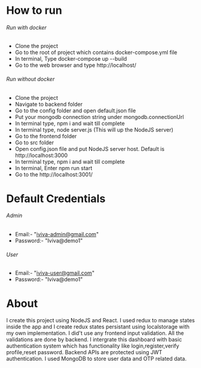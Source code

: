 # How to run
###### Run with docker
- Clone the project
- Go to the root of project which contains docker-compose.yml file
- In terminal, Type docker-compose up --build
- Go to the web browser and type http://localhost/

###### Run without docker
- Clone the project
- Navigate to backend folder
- Go to the config folder and open default.json file
- Put your mongodb connection string under mongodb.connectionUrl
- In terminal type, npm i and wait till complete
- In terminal type, node server.js (This will up the NodeJS server)
- Go to the frontend folder
- Go to src folder
- Open config.json file and put NodeJS server host. Default is http://localhost:3000
- In terminal type, npm i and wait till complete
- In terminal, Enter npm run start
- Go to the http://localhost:3001/

# Default Credentials
###### Admin
- Email:- "iviva-admin@gmail.com"
- Password:- "Iviva@demo1"

###### User
- Email:- "iviva-user@gmail.com"
- Password:- "Iviva@demo1"

# About
I create this project using NodeJS and React. I used redux to manage states inside the app and I create redux states persistant using localstorage with my own implementation. I did't use any frontend input validation. All the validations are done by backend. I intergrate this dashboard with basic authentication system which has functionality like login,register,verify profile,reset password. Backend APIs are protected using JWT authentication. I used MongoDB to store user data and OTP related data. 
